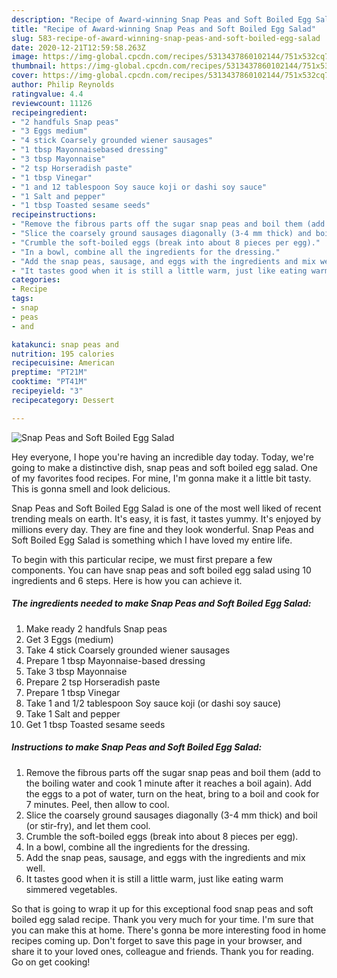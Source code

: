 ```yaml
---
description: "Recipe of Award-winning Snap Peas and Soft Boiled Egg Salad"
title: "Recipe of Award-winning Snap Peas and Soft Boiled Egg Salad"
slug: 583-recipe-of-award-winning-snap-peas-and-soft-boiled-egg-salad
date: 2020-12-21T12:59:58.263Z
image: https://img-global.cpcdn.com/recipes/5313437860102144/751x532cq70/snap-peas-and-soft-boiled-egg-salad-recipe-main-photo.jpg
thumbnail: https://img-global.cpcdn.com/recipes/5313437860102144/751x532cq70/snap-peas-and-soft-boiled-egg-salad-recipe-main-photo.jpg
cover: https://img-global.cpcdn.com/recipes/5313437860102144/751x532cq70/snap-peas-and-soft-boiled-egg-salad-recipe-main-photo.jpg
author: Philip Reynolds
ratingvalue: 4.4
reviewcount: 11126
recipeingredient:
- "2 handfuls Snap peas"
- "3 Eggs medium"
- "4 stick Coarsely grounded wiener sausages"
- "1 tbsp Mayonnaisebased dressing"
- "3 tbsp Mayonnaise"
- "2 tsp Horseradish paste"
- "1 tbsp Vinegar"
- "1 and 12 tablespoon Soy sauce koji or dashi soy sauce"
- "1 Salt and pepper"
- "1 tbsp Toasted sesame seeds"
recipeinstructions:
- "Remove the fibrous parts off the sugar snap peas and boil them (add to the boiling water and cook 1 minute after it reaches a boil again). Add the eggs to a pot of water, turn on the heat, bring to a boil and cook for 7 minutes.  Peel, then allow to cool."
- "Slice the coarsely ground sausages diagonally (3-4 mm thick) and boil (or stir-fry), and let them cool."
- "Crumble the soft-boiled eggs (break into about 8 pieces per egg)."
- "In a bowl, combine all the ingredients for the dressing."
- "Add the snap peas, sausage, and eggs with the ingredients and mix well."
- "It tastes good when it is still a little warm, just like eating warm simmered vegetables."
categories:
- Recipe
tags:
- snap
- peas
- and

katakunci: snap peas and 
nutrition: 195 calories
recipecuisine: American
preptime: "PT21M"
cooktime: "PT41M"
recipeyield: "3"
recipecategory: Dessert

---
```



![Snap Peas and Soft Boiled Egg Salad](https://img-global.cpcdn.com/recipes/5313437860102144/751x532cq70/snap-peas-and-soft-boiled-egg-salad-recipe-main-photo.jpg)

Hey everyone, I hope you're having an incredible day today. Today, we're going to make a distinctive dish, snap peas and soft boiled egg salad. One of my favorites food recipes. For mine, I'm gonna make it a little bit tasty. This is gonna smell and look delicious.

Snap Peas and Soft Boiled Egg Salad is one of the most well liked of recent trending meals on earth. It's easy, it is fast, it tastes yummy. It's enjoyed by millions every day. They are fine and they look wonderful. Snap Peas and Soft Boiled Egg Salad is something which I have loved my entire life.




To begin with this particular recipe, we must first prepare a few components. You can have snap peas and soft boiled egg salad using 10 ingredients and 6 steps. Here is how you can achieve it.

<!--inarticleads1-->

##### The ingredients needed to make Snap Peas and Soft Boiled Egg Salad:

1. Make ready 2 handfuls Snap peas
1. Get 3 Eggs (medium)
1. Take 4 stick Coarsely grounded wiener sausages
1. Prepare 1 tbsp Mayonnaise-based dressing
1. Take 3 tbsp Mayonnaise
1. Prepare 2 tsp Horseradish paste
1. Prepare 1 tbsp Vinegar
1. Take 1 and 1/2 tablespoon Soy sauce koji (or dashi soy sauce)
1. Take 1 Salt and pepper
1. Get 1 tbsp Toasted sesame seeds




<!--inarticleads2-->

##### Instructions to make Snap Peas and Soft Boiled Egg Salad:

1. Remove the fibrous parts off the sugar snap peas and boil them (add to the boiling water and cook 1 minute after it reaches a boil again). Add the eggs to a pot of water, turn on the heat, bring to a boil and cook for 7 minutes.  Peel, then allow to cool.
1. Slice the coarsely ground sausages diagonally (3-4 mm thick) and boil (or stir-fry), and let them cool.
1. Crumble the soft-boiled eggs (break into about 8 pieces per egg).
1. In a bowl, combine all the ingredients for the dressing.
1. Add the snap peas, sausage, and eggs with the ingredients and mix well.
1. It tastes good when it is still a little warm, just like eating warm simmered vegetables.




So that is going to wrap it up for this exceptional food snap peas and soft boiled egg salad recipe. Thank you very much for your time. I'm sure that you can make this at home. There's gonna be more interesting food in home recipes coming up. Don't forget to save this page in your browser, and share it to your loved ones, colleague and friends. Thank you for reading. Go on get cooking!
